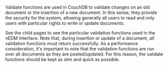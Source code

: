 Validate functions are used in CouchDB to validate changes on an old document
or the insertion of a new document.  In this sense, they provide the security
for the system, allowing generally all users to read and only users with
particular rights to write or update documents.

See the child pages to see the particular validation functions used in the nEDM
Interface.  Note that, during insertion or update of a document, *all*
validation functions must return successfully.  As a performance consideration,
it's important to note that the validation functions are run over all documents
as they are posted/updated.  For this reason, the validate functions should be
kept as slim and quick as possible.

